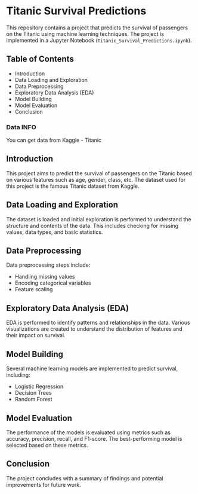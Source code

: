 # Titanic Survival Predictions

This repository contains a project that predicts the survival of passengers on the Titanic using machine learning techniques. The project is implemented in a Jupyter Notebook (`Titanic_Survival_Predictions.ipynb`).

## Table of Contents
- Introduction
- Data Loading and Exploration
- Data Preprocessing
- Exploratory Data Analysis (EDA)
- Model Building
- Model Evaluation
- Conclusion

### Data INFO

You can get data from Kaggle - Titanic 

## Introduction
This project aims to predict the survival of passengers on the Titanic based on various features such as age, gender, class, etc. The dataset used for this project is the famous Titanic dataset from Kaggle.

## Data Loading and Exploration
The dataset is loaded and initial exploration is performed to understand the structure and contents of the data. This includes checking for missing values, data types, and basic statistics.

## Data Preprocessing
Data preprocessing steps include:
- Handling missing values
- Encoding categorical variables
- Feature scaling

## Exploratory Data Analysis (EDA)
EDA is performed to identify patterns and relationships in the data. Various visualizations are created to understand the distribution of features and their impact on survival.

## Model Building
Several machine learning models are implemented to predict survival, including:
- Logistic Regression
- Decision Trees
- Random Forest

## Model Evaluation
The performance of the models is evaluated using metrics such as accuracy, precision, recall, and F1-score. The best-performing model is selected based on these metrics.

## Conclusion
The project concludes with a summary of findings and potential improvements for future work.
